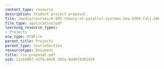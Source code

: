```yaml
---
content_type: resource
description: Student project proposal.
file: /media/courses/6-895-theory-of-parallel-systems-sma-5509-fall-2003/13cb500742f60426382a0dd0f8381d39_lie_proposal.pdf
file_type: application/pdf
learning_resource_types:
- Projects
ocw_type: OCWFile
parent_title: Projects
parent_type: CourseSection
resourcetype: Document
title: lie_proposal.pdf
uid: 13cb5007-42f6-0426-382a-0dd0f8381d39
---
```

